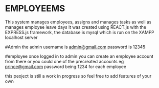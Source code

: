 # EMPLOYEEMS
This system manages employees, assigns and manages tasks as well as manages employee leave days 
It was created using REACT.js with the EXPRESS.js framework, the database is mysql which is run on the XAMPP localhost server

#Admin 
the admin username is admin@gmail.com password is 12345

#employee 
once logged in to admin you can create an employee account from there or you could one of the precreated accounts eg prince@gmail.com password being 1234 for each employee

this peoject is still a work in progress so feel free to add features of your own
